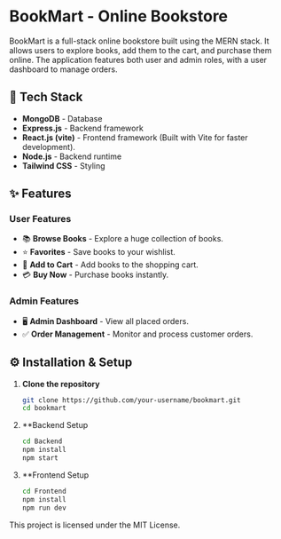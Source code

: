 # BookMart - Online Bookstore

BookMart is a full-stack online bookstore built using the MERN stack. It allows users to explore books, add them to the cart, and purchase them online. The application features both user and admin roles, with a user dashboard to manage orders.

## 🚀 Tech Stack

- **MongoDB** - Database  
- **Express.js** - Backend framework  
- **React.js (vite)** - Frontend framework (Built with Vite for faster development).
- **Node.js** - Backend runtime  
- **Tailwind CSS** - Styling  

## ✨ Features

### User Features
- 📚 **Browse Books** - Explore a huge collection of books.
- ⭐ **Favorites** - Save books to your wishlist.
- 🛒 **Add to Cart** - Add books to the shopping cart.
- 💳 **Buy Now** - Purchase books instantly.

### Admin Features
- 🖥 **Admin Dashboard** - View all placed orders.
- ✅ **Order Management** - Monitor and process customer orders.

## ⚙ Installation & Setup

1. **Clone the repository**  
   ```sh
   git clone https://github.com/your-username/bookmart.git
   cd bookmart
2. **Backend Setup
   ```sh
   cd Backend
   npm install
   npm start
3. **Frontend Setup
   ```sh
   cd Frontend
   npm install
   npm run dev
   
This project is licensed under the MIT License.
